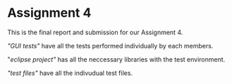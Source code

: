 # Assignment 4

This is the final report and submission for our Assignment 4. 

*"GUI tests"* have all the tests performed individually by each members. 

"*eclipse project"* has all the neccessary libraries with the test environment. 

*"test files"* have all the indivudual test files. 

